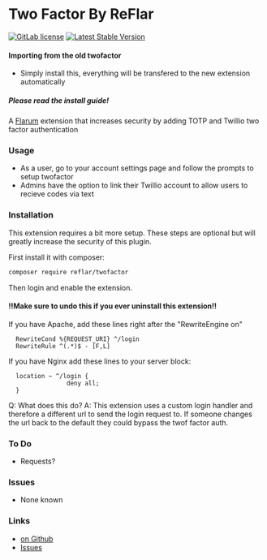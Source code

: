 # Two Factor By ReFlar

[![GitLab license](https://img.shields.io/badge/license-MIT-blue.svg)](https://gitlab.com/ReDevelopers/ReFlar/twofactor/blob/master/LICENSE) [![Latest Stable Version](https://img.shields.io/packagist/v/reflar/twofactor.svg)](https://gitlab.com/ReDevelopers/ReFlar/twofactor/)


#### Importing from the old twofactor

- Simply install this, everything will be transfered to the new extension automatically

##### Please read the install guide!

A [Flarum](http://flarum.org) extension that increases security by adding TOTP and Twillio two factor authentication

### Usage

- As a user, go to your account settings page and follow the prompts to setup twofactor
- Admins have the option to link their Twillio account to allow users to recieve codes via text

### Installation

This extension requires a bit more setup. These steps are optional but will greatly increase the security of this plugin.

First install it with composer:

```bash
composer require reflar/twofactor
```

Then login and enable the extension.

#### !!Make sure to undo this if you ever uninstall this extension!!

If you have Apache, add these lines right after the "RewriteEngine on"

```
  RewriteCond %{REQUEST_URI} ^/login
  RewriteRule ^(.*)$ - [F,L]
```

If you have Nginx add these lines to your server block:

```
  location ~ ^/login {
                deny all;
  }
```

Q: What does this do?
A: This extension uses a custom login handler and therefore a different url to send the login request to. If someone changes the url back to the default they could bypass the twof factor auth.
### To Do

- Requests?

### Issues

- None known


### Links

- [on Github](https://github.com/ReFlar/twofactor)
- [Issues](https://github.com/ReFlar/twofactor/issues)
